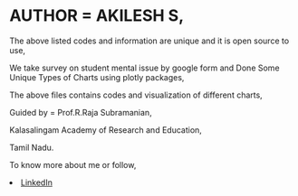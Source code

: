 # AUTHOR = AKILESH S,
The above listed codes and information are unique and it is open source to use,

We take survey on student mental issue by google form and Done Some Unique Types of Charts using plotly packages,

The above files contains codes and visualization of different charts,

Guided by = Prof.R.Raja Subramanian,

Kalasalingam Academy of Research and Education,

Tamil Nadu.

To know more about me or follow,

<li><a href="http://www.linkedin.com/in/Akilesh--S">LinkedIn</a> 
